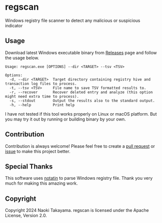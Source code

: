 # regscan

Windows registry file scanner to detect any malicious or suspicious indicator

## Usage

Download latest Windows executable binary from [Releases](https://github.com/UltraForensic/regscan/releases) page and follow the usage below.

```
Usage: regscan.exe [OPTIONS] --dir <TARGET> --tsv <TSV>

Options:
  -d, --dir <TARGET>  Target directory containing registry hive and transaction log files to process.
  -t, --tsv <TSV>     File name to save TSV formatted results to.
  -r, --recover       Recover deleted entry and analyze (this option might need extra time to process).
  -s, --stdout        Output the results also to the standard output.
  -h, --help          Print help
```

I have not tested if this tool works properly on Linux or macOS platform.
But you may try it out by running or building binary by your own.

## Contribution

Contribution is always welcome!
Please feel free to create a [pull request](https://github.com/UltraForensic/regscan/pulls) or [issue](https://github.com/UltraForensic/regscan/issues) to make this project better.

## Special Thanks

This software uses [notatin](https://github.com/strozfriedberg/notatin) to parse Windows registry file.
Thank you very much for making this amazing work.

## Copyright

Copyright 2024 Naoki Takayama. regscan is licensed under the Apache License, Version 2.0.
